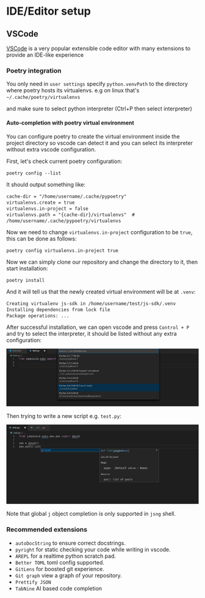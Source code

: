 # IDE/Editor setup

## VSCode

[VSCode](https://code.visualstudio.com) is a very popular extensible code editor with many extensions to provide an IDE-like experience


### Poetry integration
You only need in `user settings` specify `python.venvPath` to the directory where poetry hosts its virtualenvs. e.g on linux that's `~/.cache/poetry/virtualenvs`

and make sure to select python interpreter (Ctrl+P then select interpreter)

#### Auto-completion with poetry virtual environment

You can configure poetry to create the virtual environment inside the project directory so vscode can detect it and you can select its interpreter without extra vscode configuration.

First, let's check current poetry configuration:

```
poetry config --list
```

It should output something like:

```
cache-dir = "/home/username/.cache/pypoetry"
virtualenvs.create = true
virtualenvs.in-project = false
virtualenvs.path = "{cache-dir}/virtualenvs"  # /home/username/.cache/pypoetry/virtualenvs
```

Now we need to change `virtualenvs.in-project` configuration to be `true`, this can be done as follows:

```
poetry config virtualenvs.in-project true
```

Now we can simply clone our repository and change the directory to it, then start installation:

```
poetry install
```

And it will tell us that the newly created virtual environment will be at `.venv`:

```
Creating virtualenv js-sdk in /home/username/test/js-sdk/.venv
Installing dependencies from lock file
Package operations: ...
```

After successful installation, we can open vscode and press `Control + P` and try to select the interpreter, it should be listed without any extra configuration:

![selecting-interpreter.png](images/selecting-interpreter.png)

Then trying to write a new script e.g. `test.py`:

![jumpscale-autocompletion.png](images/jumpscale-autocompletion.png)

Note that global `j` object completion is only supported in `jsng` shell.

### Recommended extensions

- `autoDocString` to ensure correct docstrings.
- `pyright` for static checking your code while writing in vscode.
- `AREPL` for a realtime python scratch pad.
- `Better TOML` toml config supported.
- `GitLens` for boosted git experience.
- `Git graph` view a graph of your repository.
- `Prettify JSON`
- `TabNine` AI based code completion
